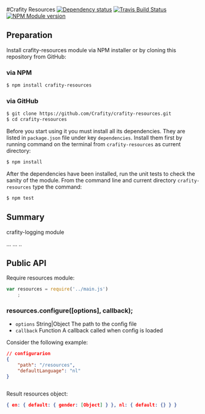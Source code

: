 #Crafity Resources [![Dependency status](https://david-dm.org/crafity/crafity-resources.png)](https://david-dm.org/crafity/crafity-resources) [![Travis Build Status](https://travis-ci.org/Crafity/crafity-resources.png?branch=master)](https://travis-ci.org/Crafity/crafity-resources) [![NPM Module version](https://badge.fury.io/js/crafity-resources.png)](http://badge.fury.io/js/crafity-resources)


## Preparation

Install crafity-resources module via NPM installer or by cloning this repository from GitHub:

### via NPM

```sh
$ npm install crafity-resources
```

### via GitHub
```sh
$ git clone https://github.com/Crafity/crafity-resources.git
$ cd crafity-resources
```

Before you start using it you must install all its dependencies. They are listed in ``package.json`` file under key ``dependencies``.
Install them first by running command on the terminal from ``crafity-resources`` as current directory:

```sh
$ npm install
```

After the dependencies have been installed, run the unit tests to check the sanity of the module. From the command line
and current directory ``crafity-resources`` type the command:

```sh
$ npm test
```


## Summary

crafity-logging module 

... ... .. 


## Public API

Require resources module:


```js
var resources = require('../main.js')
	;
```

### resources.configure([options], callback);

* ``options`` String|Object The path to the config file
* ``callback`` Function A callback called when config is loaded

Consider the following example:

```json
// configurarion
{                   
	"path": "/resources",        
	"defaultLanguage": "nl"      
}                   
```

```js

```

Result resources object:

```json
{ en: { default: { gender: [Object] } }, nl: { default: {} } }

```

